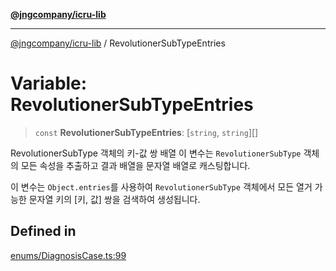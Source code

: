 [**@jngcompany/icru-lib**](../README.md)

***

[@jngcompany/icru-lib](../globals.md) / RevolutionerSubTypeEntries

# Variable: RevolutionerSubTypeEntries

> `const` **RevolutionerSubTypeEntries**: [`string`, `string`][]

RevolutionerSubType 객체의 키-값 쌍 배열
이 변수는 `RevolutionerSubType` 객체의 모든 속성을 추출하고 결과 배열을 문자열 배열로 캐스팅합니다.

이 변수는 `Object.entries`를 사용하여 `RevolutionerSubType` 객체에서 모든 열거 가능한
문자열 키의 [키, 값] 쌍을 검색하여 생성됩니다.

## Defined in

[enums/DiagnosisCase.ts:99](https://github.com/jngcompany/icru-lib/blob/761e262af29fb19aea42bf1fcdb824ee624d8160/src/enums/DiagnosisCase.ts#L99)
